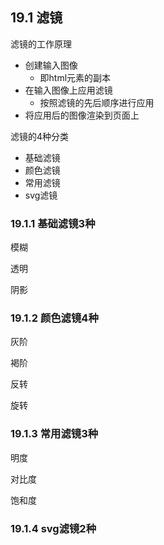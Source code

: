## 19.1 滤镜

滤镜的工作原理
- 创建输入图像
  - 即html元素的副本
- 在输入图像上应用滤镜
  - 按照滤镜的先后顺序进行应用
- 将应用后的图像渲染到页面上

滤镜的4种分类
- 基础滤镜
- 颜色滤镜
- 常用滤镜
- svg滤镜

### 19.1.1 基础滤镜3种
模糊

透明

阴影

<script async src="//jsrun.pro/QYfKp/embed/all/light"></script>

### 19.1.2 颜色滤镜4种

灰阶

褐阶

反转

旋转

### 19.1.3 常用滤镜3种
明度

对比度

饱和度


### 19.1.4 svg滤镜2种
